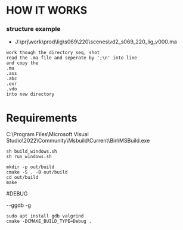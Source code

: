 # HOW IT WORKS

### structure example
- J:\prj\work\prod\lig\s069\220\scenes\vd2_s069_220_lig_v000.ma

```
work though the directory seq, shot
read the .ma file and seperate by ';\n' into line
and copy the 
.ma
.ass
.abc
.exr
.vdo
into new directory
```

# Requirements
C:\Program Files\Microsoft Visual Studio\2022\Community\Msbuild\Current\Bin\MSBuild.exe

```
sh build_windows.sh
sh run_windows.sh
```

```
mkdir -p out/build
cmake -S . -B out/build
cd out/build
make
```

#DEBUG

--ggdb -g

```
sudo apt install gdb valgrind
cmake -DCMAKE_BUILD_TYPE=Debug .
```
